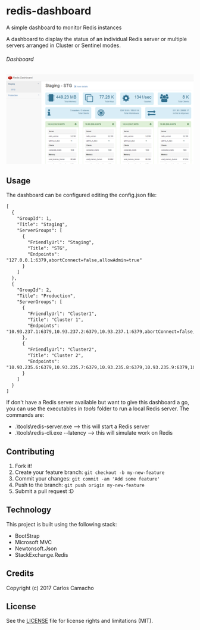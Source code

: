 # redis-dashboard
A simple dashboard to monitor Redis instances

A dashboard to display the status of an individual Redis server or multiple servers arranged in Cluster or Sentinel modes.

###### Dashboard
![dashboard](/capture.png)

## Usage

The dashboard can be configured editing the config.json file:
```
[
  {
    "GroupId": 1,
    "Title": "Staging",
    "ServerGroups": [
      {
        "FriendlyUrl": "Staging",
        "Title": "STG",
        "Endpoints": "127.0.0.1:6379,abortConnect=false,allowAdmin=true"
      }
    ]
  },  
  {
    "GroupId": 2,
    "Title": "Production",
    "ServerGroups": [
      {
        "FriendlyUrl": "Cluster1",
        "Title": "Cluster 1",
        "Endpoints": "10.93.237.1:6379,10.93.237.2:6379,10.93.237.1:6379,abortConnect=false,allowAdmin=true"
      },
      {
        "FriendlyUrl": "Cluster2",
        "Title": "Cluster 2",
        "Endpoints": "10.93.235.6:6379,10.93.235.7:6379,10.93.235.8:6379,10.93.235.9:6379,10.93.235.10:6379,abortConnect=false,allowAdmin=true"
      }
    ]
  }
]
```
If don't have a Redis server available but want to give this dashboard a go, you can use the executables in _tools_ folder to run a local Redis server. The commands are:
* .\tools\redis-server.exe --> this will start a Redis server
* .\tools\redis-cli.exe --latency --> this will simulate work on Redis



## Contributing

1. Fork it!
2. Create your feature branch: `git checkout -b my-new-feature`
3. Commit your changes: `git commit -am 'Add some feature'`
4. Push to the branch: `git push origin my-new-feature`
5. Submit a pull request :D

## Technology

This project is built using the following stack:
* BootStrap
* Microsoft MVC
* Newtonsoft.Json
* StackExchange.Redis

## Credits

Copyright (c) 2017 Carlos Camacho

## License

See the [LICENSE](LICENSE) file for license rights and limitations (MIT).